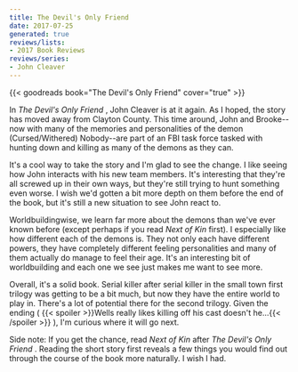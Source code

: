 ```yaml
---
title: The Devil's Only Friend
date: 2017-07-25
generated: true
reviews/lists:
- 2017 Book Reviews
reviews/series:
- John Cleaver
---
```

{{< goodreads book="The Devil's Only Friend" cover="true" >}}

In _The Devil's Only Friend_ , John Cleaver is at it again. As I hoped, the story has moved away from Clayton County. This time around, John and Brooke-- now with many of the memories and personalities of the demon (Cursed/Withered) Nobody--are part of an FBI task force tasked with hunting down and killing as many of the demons as they can.  

It's a cool way to take the story and I'm glad to see the change. I like seeing how John interacts with his new team members. It's interesting that they're all screwed up in their own ways, but they're still trying to hunt something even worse. I wish we'd gotten a bit more depth on them before the end of the book, but it's still a new situation to see John react to.  

<!--more-->

Worldbuildingwise, we learn far more about the demons than we've ever known before (except perhaps if you read _Next of Kin_ first). I especially like how different each of the demons is. They not only each have different powers, they have completely different feeling personalities and many of them actually do manage to feel their age. It's an interesting bit of worldbuilding and each one we see just makes me want to see more.  

Overall, it's a solid book. Serial killer after serial killer in the small town first trilogy was getting to be a bit much, but now they have the entire world to play in. There's a lot of potential there for the second trilogy. Given the ending (  {{< spoiler >}}Wells really likes killing off his cast doesn't he...{{< /spoiler >}}  ), I'm curious where it will go next.  

Side note: If you get the chance, read _Next of Kin_ after _The Devil's Only Friend_ . Reading the short story first reveals a few things you would find out through the course of the book more naturally. I wish I had.



